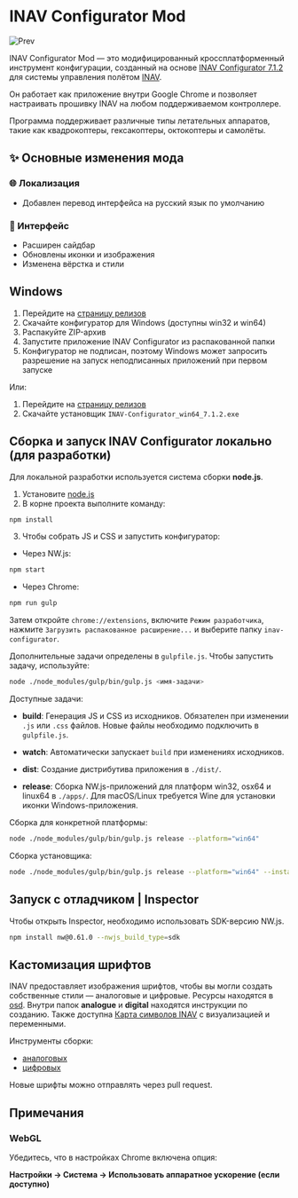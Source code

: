 # INAV Configurator Mod

![Prev](https://github.com/user-attachments/assets/1d308bf2-8e15-4976-9a2a-907771421514)

INAV Configurator Mod — это модифицированный кроссплатформенный инструмент конфигурации, созданный на основе [INAV Configurator 7.1.2](https://github.com/iNavFlight/inav/tree/7.1.2) для системы управления полётом [INAV](https://github.com/iNavFlight/inav).

Он работает как приложение внутри Google Chrome и позволяет настраивать прошивку INAV на любом поддерживаемом контроллере.

Программа поддерживает различные типы летательных аппаратов, такие как квадрокоптеры, гексакоптеры, октокоптеры и самолёты.

## ✨ Основные изменения мода

### 🌐 Локализация

-   Добавлен перевод интерфейса на русский язык по умолчанию

### 🎨 Интерфейс

-   Расширен сайдбар
-   Обновлены иконки и изображения
-   Изменена вёрстка и стили

## Windows

1. Перейдите на [страницу релизов](https://github.com/D1ctarors/inav-configurator/releases)
2. Скачайте конфигуратор для Windows (доступны win32 и win64)
3. Распакуйте ZIP-архив
4. Запустите приложение INAV Configurator из распакованной папки
5. Конфигуратор не подписан, поэтому Windows может запросить разрешение на запуск неподписанных приложений при первом запуске

Или:

1. Перейдите на [страницу релизов](https://github.com/D1ctarors/inav-configurator/releases)
2. Скачайте установщик `INAV-Configurator_win64_7.1.2.exe`

## Сборка и запуск INAV Configurator локально (для разработки)

Для локальной разработки используется система сборки **node.js**.

1. Установите [node.js](https://nodejs.org/en)
2. В корне проекта выполните команду:

```bash
npm install
```

3. Чтобы собрать JS и CSS и запустить конфигуратор:

-   Через NW.js:

```bash
npm start
```

-   Через Chrome:

```bash
npm run gulp
```

Затем откройте `chrome://extensions`, включите `Режим разработчика`, нажмите `Загрузить распакованное расширение...` и выберите папку `inav-configurator`.

Дополнительные задачи определены в `gulpfile.js`. Чтобы запустить задачу, используйте:

```bash
node ./node_modules/gulp/bin/gulp.js <имя-задачи>
```

Доступные задачи:

-   **build**: Генерация JS и CSS из исходников. Обязателен при изменении `.js` или `.css` файлов. Новые файлы необходимо подключить в `gulpfile.js`.

-   **watch**: Автоматически запускает `build` при изменениях исходников.

-   **dist**: Создание дистрибутива приложения в `./dist/`.

-   **release**: Сборка NW.js-приложений для платформ win32, osx64 и linux64 в `./apps/`. Для macOS/Linux требуется Wine для установки иконки Windows-приложения.

Сборка для конкретной платформы:

```bash
node ./node_modules/gulp/bin/gulp.js release --platform="win64"
```

Сборка установщика:

```bash
node ./node_modules/gulp/bin/gulp.js release --platform="win64" --installer
```

## Запуск с отладчиком | Inspector

Чтобы открыть Inspector, необходимо использовать SDK-версию NW.js.

```bash
npm install nw@0.61.0 --nwjs_build_type=sdk
```

## Кастомизация шрифтов

INAV предоставляет изображения шрифтов, чтобы вы могли создать собственные стили — аналоговые и цифровые. Ресурсы находятся в [osd](/resources/osd). Внутри папок **analogue** и **digital** находятся инструкции по созданию. Также доступна [Карта символов INAV](/resources/osd/INAV%20Character%20Map.md) с визуализацией и переменными.

Инструменты сборки:

-   [аналоговых](https://github.com/fiam/max7456tool)
-   [цифровых](https://github.com/MrD-RC/hdosd-font-tool)

Новые шрифты можно отправлять через pull request.

## Примечания

### WebGL

Убедитесь, что в настройках Chrome включена опция:

**Настройки → Система → Использовать аппаратное ускорение (если доступно)**

